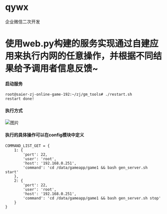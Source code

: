 # qywx
企业微信二次开发
# 使用web.py构建的服务实现通过自建应用来执行内网的任意操作，并根据不同结果给予调用者信息反馈~
#### 启动服务
```
root@saier-zj-online-game-192:~/zj/gm_tools# ./restart.sh 
restart done! 
```
#### 执行方式
![图片](https://user-images.githubusercontent.com/32502063/142201341-278d7070-e0c6-4ec9-a12d-7fa35ba31bc4.png)

#### 执行的具体操作可以在config模块中定义
```
COMMAND_LIST_GET = {
    1: {
        'port': 22,
        'user': 'root',
        'host': '192.168.0.251',
        'command': 'cd /data/gameapp/game1 && bash gen_server.sh start'
    },
    2: {
        'port': 22,
        'user': 'root',
        'host': '192.168.0.251',
        'command': 'cd /data/gameapp/game1 && bash gen_server.sh stop'
    }
}
```
